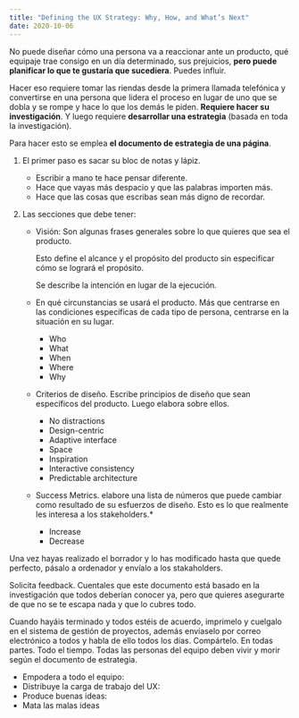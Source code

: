 ```yaml
---
title: "Defining the UX Strategy: Why, How, and What’s Next"
date: 2020-10-06
---
```


No puede diseñar cómo una persona va a reaccionar ante un producto, qué equipaje trae consigo en un día determinado, sus prejuicios, **pero puede planificar lo que te gustaría que sucediera**. Puedes influir.

Hacer eso requiere tomar las riendas desde la primera llamada telefónica y convertirse en una persona que lidera el proceso en lugar de uno que se dobla y se rompe y hace lo que los demás le piden. **Requiere hacer su investigación**. Y luego requiere **desarrollar una estrategia** (basada en toda la investigación).

Para hacer esto se emplea **el documento de estrategia de una página**.

1. El primer paso es sacar su bloc de notas y lápiz.

    * Escribir a mano te hace pensar diferente. 
    * Hace que vayas más despacio y que las palabras importen más. 
    * Hace que las cosas que escribas sean más digno de recordar.

2. Las secciones que debe tener:

    * Visión: Son algunas frases generales sobre lo que quieres que sea el producto.
        
        Esto define el alcance y el propósito del producto sin especificar cómo se logrará el propósito.
       
        Se describe la intención en lugar de la ejecución.
    
    * En qué circunstancias se usará el producto. Más que centrarse en las condiciones específicas de cada tipo de persona, centrarse en la situación en su lugar.
    
      *  Who
      * What
      * When
      * Where
      * Why

    * Criterios de diseño. Escribe principios de diseño que sean específicos del producto. Luego elabora sobre ellos.

      * No distractions
      * Design-centric
      * Adaptive interface
      * Space 
      * Inspiration
      * Interactive consistency 
      * Predictable architecture

   * Success Metrics. elabore una lista de números que puede cambiar como resultado de su esfuerzos de diseño. Esto es lo que realmente les interesa a los stakeholders.*  
     
      * Increase
      * Decrease

Una vez hayas realizado el borrador y lo has modificado hasta que quede perfecto, pásalo a ordenador y envíalo a los stakaholders.

Solicita feedback. Cuentales que este documento está basado en la investigación que todos deberían conocer ya, pero que quieres asegurarte de que no se te escapa nada y que lo cubres todo. 

Cuando hayáis terminado y todos estéis de acuerdo, imprimelo y cuelgalo en el sistema de gestión de proyectos, además envíaselo por correo electrónico a todos y habla de ello todos los días. Compártelo. En todas partes. Todo el tiempo. Todas las personas del equipo deben vivir y morir según el documento de estrategia.

* Empodera a todo el equipo:
* Distribuye la carga de trabajo del UX:
* Produce buenas ideas:
* Mata las malas ideas



